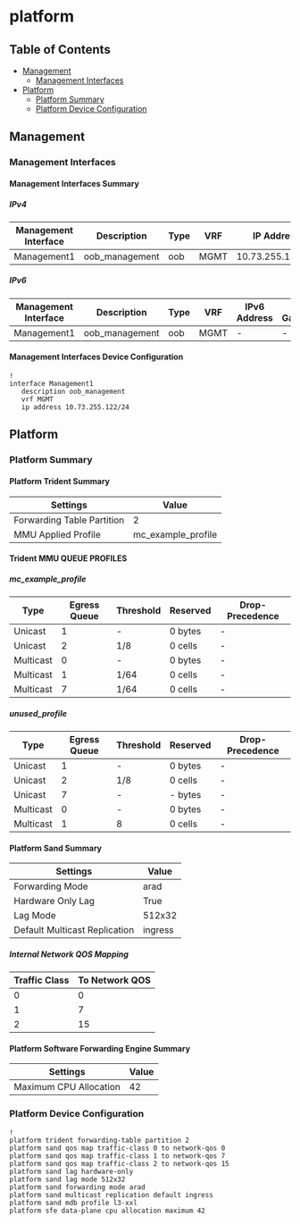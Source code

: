 # platform

## Table of Contents

- [Management](#management)
  - [Management Interfaces](#management-interfaces)
- [Platform](#platform)
  - [Platform Summary](#platform-summary)
  - [Platform Device Configuration](#platform-device-configuration)

## Management

### Management Interfaces

#### Management Interfaces Summary

##### IPv4

| Management Interface | Description | Type | VRF | IP Address | Gateway |
| -------------------- | ----------- | ---- | --- | ---------- | ------- |
| Management1 | oob_management | oob | MGMT | 10.73.255.122/24 | 10.73.255.2 |

##### IPv6

| Management Interface | Description | Type | VRF | IPv6 Address | IPv6 Gateway |
| -------------------- | ----------- | ---- | --- | ------------ | ------------ |
| Management1 | oob_management | oob | MGMT | - | - |

#### Management Interfaces Device Configuration

```eos
!
interface Management1
   description oob_management
   vrf MGMT
   ip address 10.73.255.122/24
```

## Platform

### Platform Summary

#### Platform Trident Summary

| Settings | Value |
| -------- | ----- |
| Forwarding Table Partition | 2 |
| MMU Applied Profile | mc_example_profile |

#### Trident MMU QUEUE PROFILES

##### mc_example_profile

| Type | Egress Queue | Threshold | Reserved | Drop-Precedence |
| ---- | ------------ | --------- | -------- | --------------- |
| Unicast | 1 | - | 0 bytes | - |
| Unicast | 2 | 1/8 | 0 cells | - |
| Multicast | 0 | - | 0 bytes | - |
| Multicast | 1 | 1/64 | 0 cells | - |
| Multicast | 7 | 1/64 | 0 cells | - |

##### unused_profile

| Type | Egress Queue | Threshold | Reserved | Drop-Precedence |
| ---- | ------------ | --------- | -------- | --------------- |
| Unicast | 1 | - | 0 bytes | - |
| Unicast | 2 | 1/8 | 0 cells | - |
| Unicast | 7 | - | - bytes | - |
| Multicast | 0 | - | 0 bytes | - |
| Multicast | 1 | 8 | 0 cells | - |

#### Platform Sand Summary

| Settings | Value |
| -------- | ----- |
| Forwarding Mode | arad |
| Hardware Only Lag | True |
| Lag Mode | 512x32 |
| Default Multicast Replication | ingress |

##### Internal Network QOS Mapping

| Traffic Class | To Network QOS |
| ------------- | -------------- |
| 0 | 0 |
| 1 | 7 |
| 2 | 15 |

#### Platform Software Forwarding Engine Summary

| Settings | Value |
| -------- | ----- |
| Maximum CPU Allocation | 42 |

### Platform Device Configuration

```eos
!
platform trident forwarding-table partition 2
platform sand qos map traffic-class 0 to network-qos 0
platform sand qos map traffic-class 1 to network-qos 7
platform sand qos map traffic-class 2 to network-qos 15
platform sand lag hardware-only
platform sand lag mode 512x32
platform sand forwarding mode arad
platform sand multicast replication default ingress
platform sand mdb profile l3-xxl
platform sfe data-plane cpu allocation maximum 42
```
